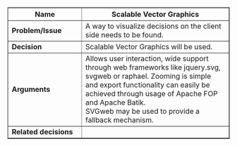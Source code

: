 <table cellpadding='5' border='1' cellspacing='0' width='650'>
<blockquote><thead>
<blockquote><tr>
<blockquote><th width='150'> Name </th>
<th>Scalable Vector Graphics</th>
</blockquote></tr>
</blockquote></thead>
<tbody>
<blockquote><tr>
<blockquote><td> <b>Problem/Issue</b> </td>
<td>A way to visualize decisions on the client side needs to be found.</td>
</blockquote></tr>
<tr>
<blockquote><td> <b>Decision</b> </td>
<td>Scalable Vector Graphics will be used.</td>
</blockquote></tr>
<tr>
<blockquote><td> <b>Arguments</b> </td>
<td>Allows user interaction, wide support through web frameworks like jquery.svg, svgweb or raphael. Zooming is simple and export functionality can easily be achieved through usage of Apache FOP and Apache Batik.<br />SVGweb may be used to provide a fallback mechanism.</td>
</blockquote></tr>
<tr>
<blockquote><td> <b>Related decisions</b> </td>
<td></blockquote></blockquote></blockquote>

</td>
<blockquote></tr>
</blockquote><blockquote></tbody>
</table>